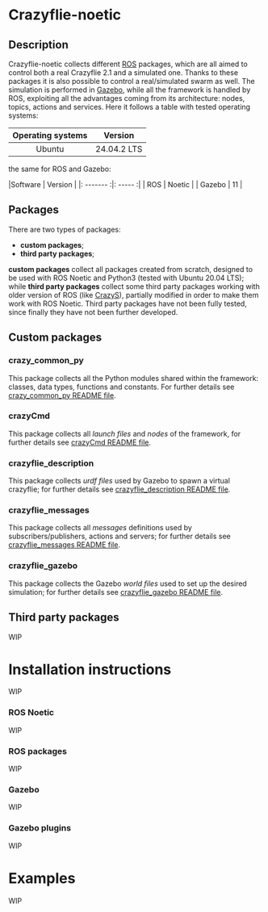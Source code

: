 # Crazyflie-noetic
## Description
Crazyflie-noetic collects different [ROS](https://www.ros.org/) packages, which are all aimed to control both a real Crazyflie 2.1 and a 
simulated
one. Thanks to these packages it is also possible to control a real/simulated swarm as well. The simulation is performed
 in [Gazebo](http://gazebosim.org/), while all the framework is handled by ROS, exploiting all the advantages coming from
its architecture: nodes, topics, actions and services. Here it follows a table with tested operating systems:


Operating systems    | Version     
:-----------------: | :---------:
 Ubuntu              | 24.04.2 LTS 


the same for ROS and Gazebo:


|Software   | Version |
|: ------- :|: ----- :|
| ROS       | Noetic  |
| Gazebo    | 11      |


## Packages
There are two types of 
packages:
* **custom packages**;
* **third party packages**;

**custom packages** collect all packages created from scratch, designed to be used with ROS Noetic and Python3
(tested with Ubuntu 20.04 LTS); while **third party packages** collect some third party packages working with older 
version of ROS (like [CrazyS](https://github.com/gsilano/CrazyS)), partially modified in order to make them work with 
ROS Noetic. Third party packages have not been fully tested, since finally they have not been further developed.

## Custom packages
### crazy_common_py
This package collects all the Python modules shared within the framework: classes, data types, functions and constants.
For further details see 
[crazy_common_py README file](https://github.com/AndreaFuso/Crazyflie-noetic/tree/main/crazy_common_py/src).

### crazyCmd
This package collects all *launch files* and *nodes* of the framework, for further details see 
[crazyCmd README file](https://github.com/AndreaFuso/Crazyflie-noetic/tree/main/crazyCmd).

### crazyflie_description
This package collects *urdf files* used by Gazebo to spawn a virtual crazyflie; for further details see 
[crazyflie_description README file](https://github.com/AndreaFuso/Crazyflie-noetic/tree/main/crazyflie_description).

### crazyflie_messages
This package collects all *messages* definitions used by subscribers/publishers, actions and servers; for further 
details see 
[crazyflie_messages README file](https://github.com/AndreaFuso/Crazyflie-noetic/tree/main/crazyflie_messages).

### crazyflie_gazebo
This package collects the Gazebo *world files* used to set up the desired simulation; for further details see
[crazyflie_gazebo README file](https://github.com/AndreaFuso/Crazyflie-noetic/tree/main/crazyflie_gazebo).

## Third party packages
WIP
# Installation instructions
WIP
### ROS Noetic
WIP
### ROS packages
WIP
### Gazebo
WIP
### Gazebo plugins
WIP
# Examples
WIP
